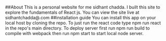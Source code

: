 ##About
This is a personal website for me sidhant chadda. I built this site to explore the fundamentals of React js. You can view the site live at sidhantchadda@.com
##installation guide
You can install this app on your local host by cloning the repo. To just run the react code type npm run react in the repo's main directory. To deploy server first run npm run build to compile with webpack then run npm start to start local node server.
